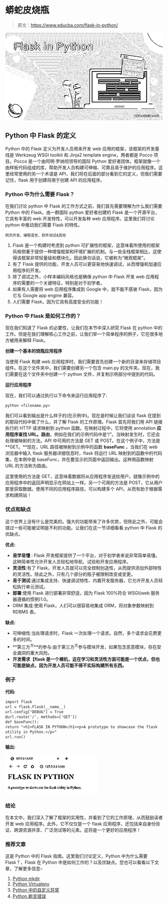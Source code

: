 # 蟒蛇皮烧瓶

> 原文：<https://www.educba.com/flask-in-python/>

![Flask in Python](img/107118b29b0769d826dc4710e88fe7e3.png)



## Python 中 Flask 的定义

Python 中的 Flask 定义为开发人员用来开发 web 应用的框架，该框架的开发基线是 Werkzeug WSGI toolkit 和 Jinja2 template engine，两者都是 Pocco 项目。Pocco 是一个由阿明·罗纳彻领导的国际 Python 爱好者团体。框架就像一个由样板代码组成的库，帮助开发人员构建可伸缩、可靠且易于维护的应用程序。这里经常使用的另一个术语是 API，我们将在后面的部分看到它的定义，但我们需要记住，flask 用于创建将用于创建 API 的应用程序。

### Python 中为什么需要 Flask？

在我们讨论 python 中 Flask 的工作方式之前，我们首先需要理解为什么我们需要 Python 中的 Flask。由一群国际 python 爱好者创建的 Flask 是一个开源平台，它具有丰富的 web 开发特性，可以开发各种 web 应用程序。这里我们将讨论 python 中推动我们需要 Flask 的特性。

<small>网页开发、编程语言、软件测试&其他</small>

1.  Flask 是一个构建时考虑到 python 可扩展性的框架，这意味着所使用的框架风格侧重于提供一种增强框架和环境扩展的机制。与一些全栈框架相比，这使得该框架非常轻量级和模块化。因此换句话说，它被称为“微观框架”。
2.  有了 Flask 提供的功能，开发人员可以更容易地快速调试，从而增强和加速应用程序的开发。
3.  除了调试之外，小样本编码风格也是确保 python 中 Flask 开发 web 应用程序的需要的一个关键特征，特别是对于初学者。
4.  如果有人需要将 web 应用程序集成到 Google 中，就不能不感谢 Flask，因为它与 Google app engine 兼容。
5.  人们需要 Flask，因为它具有高度安全的功能！

### Python 中 Flask 是如何工作的？

现在我们知道了 Flask 的必要性，让我们在本节中深入研究 Flask 在 python 中的工作。但是在我们理解核心工作之前，让我们举一个简单程序的例子，它在很多地方被用来解释 Flask。

**创建一个基本的烧瓶应用程序**

当使用 Flask 构建 web 应用程序时，我们需要首先创建一个新的目录来存储项目组件。在这个文件夹中，我们需要创建另一个包含 main.py 的文件夹。现在，我们需要在这个文件夹中创建一个 python 文件，并复制示例部分中提到的代码。

**运行应用程序**

现在，我们可以通过执行以下命令来运行应用程序了:

```
python <filename.py>
```

我们可以看到输出是什么样子的(在示例中)。现在是时候让我们谈谈 flask 在提到的那段代码中做了什么，并了解 Flask 的工作原理。Flask 首先将我们用 API 链接执行的 HTTP 请求映射到 python 函数。在映射过程中，它将使用 annotation **应用程序查找 URL。路由**，例如在我们的示例代码中是“/”。当映射发生时，它还会处理被映射的方法。API 中可用的方法是 GET 或 POST。在这个例子中，方法是 **GET。**现在，URL 路径被映射到示例中的函数 **baseFunc** 。当我们在 web 浏览器中输入 flask 服务器详细信息时，flask 将运行 URL 映射到的函数中的代码集，在本例中是 baseFunc，并在要显示的页面中返回输出。这种用函数映射 URL 的方法称为路由。

这里使用的方法是 GET，这意味着数据将从应用程序发送给用户。就像示例中的应用程序中的返回声明显示在网站上一样。另一个可用的方法是 POST，它从用户那里获取数据。使用不同的应用程序路径，可以构建多个 API，从而有助于根据需求构建网站！

### 优点和缺点

这个世界上没有什么是完美的。强大的功能带来了许多优势，但除此之外，可能会错过一些可能被证明是不利的功能。让我们在这一节详细看看 python 中 Flask 的优缺点。

**优点:**

*   **易学易懂** : Flask 开发框架提供了一个平台，对于初学者来说非常简单易懂。这种简单性允许开发人员轻松地导航、试验和开发应用程序。
*   **灵活性**:有了 Flask，开发人员就可以完全控制创造性，从而提供添加外部特性的灵活性。除此之外，只有几个部分的瓶子被限制改变或变更。
*   **易于测试**:通过集成支持、快速调试特性、内置开发服务器，它允许开发人员轻松执行单元测试。
*   **部署**:使用 Flask 进行部署非常舒适，因为 Flask 100%符合 WSGI(web 服务器遵循的惯例)1.0。
*   ORM 集成:使用 Flask，人们可以很容易地集成 ORM，将对象参数映射到 RDBMS 表。

**缺点:**

*   可伸缩性:当处理请求时，Flask 一次处理一个请求。自然，多个请求会花费更多的时间。
*   **第三方<sup>方</sup>**的参与:由于第三方<sup>方</sup>参与模块开发，如果包含恶意模块，存在安全漏洞的重大风险。
*   **开发需求【flask 是一个裸机，这在学习和灵活性方面可能是一个优点，但也可能是缺点，因为开发人员可能不得不实际构建所有东西。**

### 例子

**代码:**

```
import flask
url = flask.Flask(__name__)
url.config["DEBUG"] = True
@url.route('/', methods=['GET'])
def baseFunc():
return "<h1>FLASK IN PYTHON</h1><p>A prototype to showcase the flask utility in Python.</p>"
url.run()
```

**输出:**

![flask in python](img/7eebd329ec2a6bc5199ef04fe5a7eecd.png)



### 结论

在本文中，我们深入了解了框架的实用性，并看到了它的工作原理，从而鼓励读者开发 web 应用程序。此外，它不仅仅是一个 flask 应用程序，还包括来自身份验证、跨源资源共享、广泛测试等的元素。这将是一个更好的应用程序！

### 推荐文章

这是 Python 中的 Flask 指南。这里我们讨论定义，Python 中为什么需要 Flask？，Flask 在 Python 中是如何工作的？以及优缺点。您也可以看看以下文章，了解更多信息–

1.  [Python mkdir](https://www.educba.com/python-mkdir/)
2.  [Python Virtualenv](https://www.educba.com/python-virtualenv/)
3.  [Python 中的自定义异常](https://www.educba.com/custom-exception-in-python/)
4.  [Python 断言错误](https://www.educba.com/python-assertionerror/)





